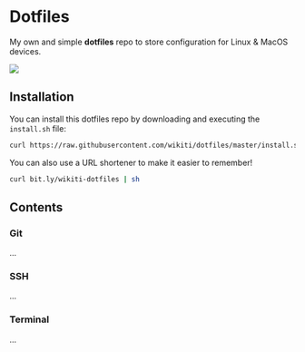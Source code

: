# Dotfiles

My own and simple **dotfiles** repo to store configuration for Linux & MacOS devices.

![](https://i.kym-cdn.com/entries/icons/mobile/000/028/021/work.jpg)

## Installation

You can install this dotfiles repo by downloading and executing the `install.sh` file:

````sh
curl https://raw.githubusercontent.com/wikiti/dotfiles/master/install.sh | sh
````

You can also use a URL shortener to make it easier to remember!

````sh
curl bit.ly/wikiti-dotfiles | sh
````

## Contents

### Git

...

### SSH

...

### Terminal

...
